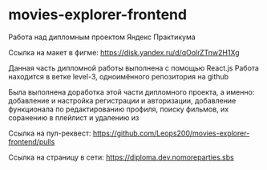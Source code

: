 # movies-explorer-frontend

Работа над дипломным проектом Яндекс Практикума

Ссылка на макет в фигме: https://disk.yandex.ru/d/qOolrZTnw2H1Xg

Данная часть дипломной работы выполнена с помощью React.js
Работа находится в ветке level-3, одноимённого репозитория на github

Была выполнена доработка этой части дипломного проекта, а именно: добавление и настройка регистрации и авторизации,
добавление функционала по редактированию профиля, поиску фильмов, их соранению в плейлист и удалению из

Ссылка на пул-реквест: https://github.com/Leops200/movies-explorer-frontend/pulls

Ссылка на страницу в сети: https://diploma.dev.nomoreparties.sbs
